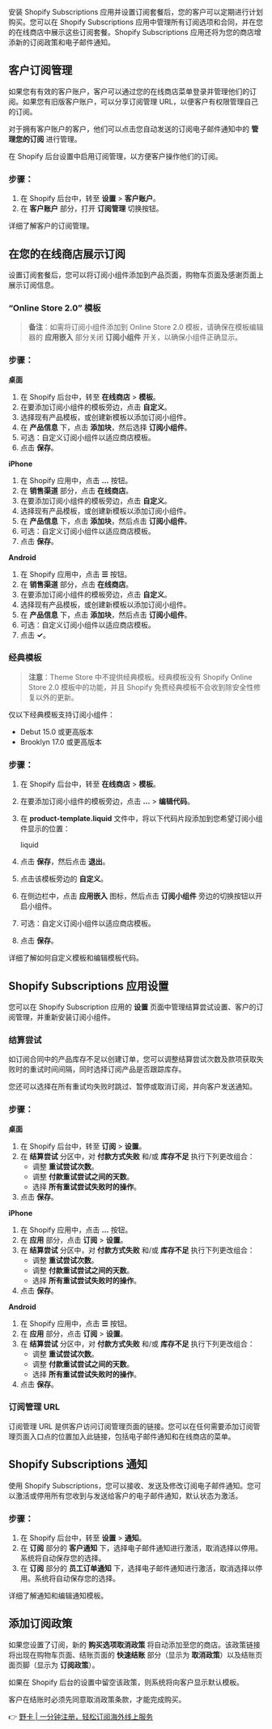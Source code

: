 安装 Shopify Subscriptions 应用并设置订阅套餐后，您的客户可以定期进行计划购买。您可以在 Shopify Subscriptions 应用中管理所有订阅选项和合同，并在您的在线商店中展示这些订阅套餐。Shopify Subscriptions 应用还将为您的商店增添新的订阅政策和电子邮件通知。

## 客户订阅管理

如果您有有效的客户账户，客户可以通过您的在线商店菜单登录并管理他们的订阅。如果您有旧版客户账户，可以分享订阅管理 URL，以便客户有权限管理自己的订阅。

对于拥有客户账户的客户，他们可以点击您自动发送的订阅电子邮件通知中的 **管理您的订阅** 进行管理。

在 Shopify 后台设置中启用订阅管理，以方便客户操作他们的订阅。

### 步骤：

1. 在 Shopify 后台中，转至 **设置** > **客户账户**。
2. 在 **客户账户** 部分，打开 **订阅管理** 切换按钮。

详细了解客户的订阅管理。

## 在您的在线商店展示订阅

设置订阅套餐后，您可以将订阅小组件添加到产品页面，购物车页面及感谢页面上展示订阅信息。

### “Online Store 2.0” 模板

> **备注**：如需将订阅小组件添加到 Online Store 2.0 模板，请确保在模板编辑器的 **应用嵌入** 部分关闭 **订阅小组件** 开关，以确保小组件正确显示。

### 步骤：

**桌面**

1. 在 Shopify 后台中，转至 **在线商店** > **模板**。
2. 在要添加订阅小组件的模板旁边，点击 **自定义**。
3. 选择现有产品模板，或创建新模板以添加订阅小组件。
4. 在 **产品信息** 下，点击 **添加块**，然后选择 **订阅小组件**。
5. 可选：自定义订阅小组件以适应商店模板。
6. 点击 **保存**。

**iPhone**

1. 在 Shopify 应用中，点击 **…** 按钮。
2. 在 **销售渠道** 部分，点击 **在线商店**。
3. 在要添加订阅小组件的模板旁边，点击 **自定义**。
4. 选择现有产品模板，或创建新模板以添加订阅小组件。
5. 在 **产品信息** 下，点击 **添加块**，然后点击 **订阅小组件**。
6. 可选：自定义订阅小组件以适应商店模板。
7. 点击 **保存**。

**Android**

1. 在 Shopify 应用中，点击 **☰** 按钮。
2. 在 **销售渠道** 部分，点击 **在线商店**。
3. 在要添加订阅小组件的模板旁边，点击 **自定义**。
4. 选择现有产品模板，或创建新模板以添加订阅小组件。
5. 在 **产品信息** 下，点击 **添加块**，然后点击 **订阅小组件**。
6. 可选：自定义订阅小组件以适应商店模板。
7. 点击 **✓**。

### 经典模板

> **注意**：Theme Store 中不提供经典模板。经典模板没有 Shopify Online Store 2.0 模板中的功能，并且 Shopify 免费经典模板不会收到除安全性修复以外的更新。

仅以下经典模板支持订阅小组件：
- Debut 15.0 或更高版本
- Brooklyn 17.0 或更高版本

### 步骤：

1. 在 Shopify 后台中，转至 **在线商店** > **模板**。
2. 在要添加订阅小组件的模板旁边，点击 **…** > **编辑代码**。
3. 在 **product-template.liquid** 文件中，将以下代码片段添加到您希望订阅小组件显示的位置：

    liquid
    <div class="subscriptions_app_embed_block"></div>
    

4. 点击 **保存**，然后点击 **退出**。
5. 点击该模板旁边的 **自定义**。
6. 在侧边栏中，点击 **应用嵌入** 图标，然后点击 **订阅小组件** 旁边的切换按钮以开启小组件。
7. 可选：自定义订阅小组件以适应商店模板。
8. 点击 **保存**。

详细了解如何自定义模板和编辑模板代码。

## Shopify Subscriptions 应用设置

您可以在 Shopify Subscription 应用的 **设置** 页面中管理结算尝试设置、客户的订阅管理，并重新安装订阅小组件。

### 结算尝试

如订阅合同中的产品库存不足以创建订单，您可以调整结算尝试次数及款项获取失败时的重试时间间隔，同时选择订阅产品是否跟踪库存。

您还可以选择在所有重试均失败时跳过、暂停或取消订阅，并向客户发送通知。

### 步骤：

**桌面**

1. 在 Shopify 后台中，转至 **订阅** > **设置**。
2. 在 **结算尝试** 分区中，对 **付款方式失败** 和/或 **库存不足** 执行下列更改组合：
   - 调整 **重试尝试次数**。
   - 调整 **付款重试尝试之间的天数**。
   - 选择 **所有重试尝试失败时的操作**。
3. 点击 **保存**。

**iPhone**

1. 在 Shopify 应用中，点击 **…** 按钮。
2. 在 **应用** 部分，点击 **订阅** > **设置**。
3. 在 **结算尝试** 分区中，对 **付款方式失败** 和/或 **库存不足** 执行下列更改组合：
   - 调整 **重试尝试次数**。
   - 调整 **付款重试尝试之间的天数**。
   - 选择 **所有重试尝试失败时的操作**。
4. 点击 **保存**。

**Android**

1. 在 Shopify 应用中，点击 **☰** 按钮。
2. 在 **应用** 部分，点击 **订阅** > **设置**。
3. 在 **结算尝试** 分区中，对 **付款方式失败** 和/或 **库存不足** 执行下列更改组合：
   - 调整 **重试尝试次数**。
   - 调整 **付款重试尝试之间的天数**。
   - 选择 **所有重试尝试失败时的操作**。
4. 点击 **保存**。

### 订阅管理 URL

订阅管理 URL 是供客户访问订阅管理页面的链接。您可以在任何需要添加订阅管理页面入口点的位置加入此链接，包括电子邮件通知和在线商店的菜单。

## Shopify Subscriptions 通知

使用 Shopify Subscriptions，您可以接收、发送及修改订阅电子邮件通知。您可以激活或停用所有您收到与发送给客户的电子邮件通知，默认状态为激活。

### 步骤：

1. 在 Shopify 后台中，转至 **设置** > **通知**。
2. 在 **订阅** 部分的 **客户通知** 下，选择电子邮件通知进行激活，取消选择以停用。系统将自动保存您的选择。
3. 在 **订阅** 部分的 **员工订单通知** 下，选择电子邮件通知进行激活，取消选择以停用。系统将自动保存您的选择。

详细了解通知和编辑通知模板。

## 添加订阅政策

如果您设置了订阅，新的 **购买选项取消政策** 将自动添加至您的商店。该政策链接将出现在购物车页面、结账页面的 **快速结账** 部分（显示为 **取消政策**）以及结账页面页脚（显示为 **订阅政策**）。

如果在 Shopify 后台的设置中留空该政策，则系统将向客户显示默认模板。

客户在结账时必须先同意取消政策条款，才能完成购买。

👉 [野卡 | 一分钟注册，轻松订阅海外线上服务](https://bit.ly/bewildcard)